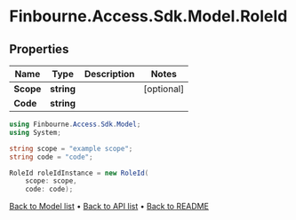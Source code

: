 # Finbourne.Access.Sdk.Model.RoleId

## Properties

Name | Type | Description | Notes
------------ | ------------- | ------------- | -------------
**Scope** | **string** |  | [optional] 
**Code** | **string** |  | 

```csharp
using Finbourne.Access.Sdk.Model;
using System;

string scope = "example scope";
string code = "code";

RoleId roleIdInstance = new RoleId(
    scope: scope,
    code: code);
```

[Back to Model list](../README.md#documentation-for-models) &#8226; [Back to API list](../README.md#documentation-for-api-endpoints) &#8226; [Back to README](../README.md)
